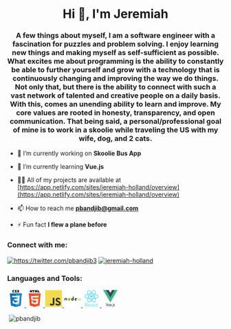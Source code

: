 <h1 align="center">Hi 👋, I'm Jeremiah</h1>
<h3 align="center">A few things about myself, I am a software engineer with a fascination for puzzles and problem solving. I enjoy learning new things and making myself as self-sufficient as possible. What excites me about programming is the ability to constantly be able to further yourself and grow with a technology that is continuously changing and improving the way we do things. Not only that, but there is the ability to connect with such a vast network of talented and creative people on a daily basis. With this, comes an unending ability to learn and improve. My core values are rooted in honesty, transparency, and open communication. That being said, a personal/professional goal of mine is to work in a skoolie while traveling the US with my wife, dog, and 2 cats.</h3>

- 🔭 I’m currently working on **Skoolie Bus App**

- 🌱 I’m currently learning **Vue.js**

- 👨‍💻 All of my projects are available at [https://app.netlify.com/sites/jeremiah-holland/overview](https://app.netlify.com/sites/jeremiah-holland/overview)

- 📫 How to reach me **pbandjib@gmail.com**

- ⚡ Fun fact **I flew a plane before**

<h3 align="left">Connect with me:</h3>
<p align="left">
<a href="https://twitter.com/https://twitter.com/pbandjib3" target="blank"><img align="center" src="https://raw.githubusercontent.com/rahuldkjain/github-profile-readme-generator/master/src/images/icons/Social/twitter.svg" alt="https://twitter.com/pbandjib3" height="30" width="40" /></a>
<a href="https://linkedin.com/in/jeremiah-holland" target="blank"><img align="center" src="https://raw.githubusercontent.com/rahuldkjain/github-profile-readme-generator/master/src/images/icons/Social/linked-in-alt.svg" alt="jeremiah-holland" height="30" width="40" /></a>
</p>

<h3 align="left">Languages and Tools:</h3>
<p align="left"> <a href="https://www.w3schools.com/css/" target="_blank" rel="noreferrer"> <img src="https://raw.githubusercontent.com/devicons/devicon/master/icons/css3/css3-original-wordmark.svg" alt="css3" width="40" height="40"/> </a> <a href="https://www.w3.org/html/" target="_blank" rel="noreferrer"> <img src="https://raw.githubusercontent.com/devicons/devicon/master/icons/html5/html5-original-wordmark.svg" alt="html5" width="40" height="40"/> </a> <a href="https://developer.mozilla.org/en-US/docs/Web/JavaScript" target="_blank" rel="noreferrer"> <img src="https://raw.githubusercontent.com/devicons/devicon/master/icons/javascript/javascript-original.svg" alt="javascript" width="40" height="40"/> </a> <a href="https://nodejs.org" target="_blank" rel="noreferrer"> <img src="https://raw.githubusercontent.com/devicons/devicon/master/icons/nodejs/nodejs-original-wordmark.svg" alt="nodejs" width="40" height="40"/> </a> <a href="https://reactjs.org/" target="_blank" rel="noreferrer"> <img src="https://raw.githubusercontent.com/devicons/devicon/master/icons/react/react-original-wordmark.svg" alt="react" width="40" height="40"/> </a> <a href="https://vuejs.org/" target="_blank" rel="noreferrer"> <img src="https://raw.githubusercontent.com/devicons/devicon/master/icons/vuejs/vuejs-original-wordmark.svg" alt="vuejs" width="40" height="40"/> </a> </p>

<p>&nbsp;<img align="center" src="https://github-readme-stats.vercel.app/api?username=pbandjib&show_icons=true&locale=en" alt="pbandjib" /></p>
